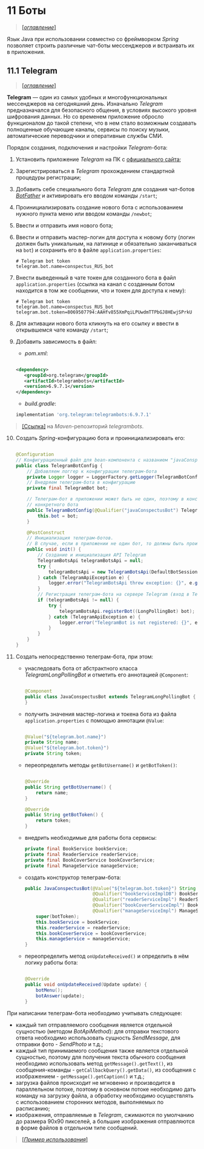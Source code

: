 # 11 Боты

> [[_оглавление_]](../README.md/#11-боты)

Язык Java при использовании совместно со фреймворком _Spring_ позволяет строить различные чат-боты мессенджеров и
встраивать их в приложения.

## 11.1 Telegram

> [[_оглавление_]](../README.md/#111-telegram)

**Telegram** — один из самых удобных и многофункциональных мессенджеров на сегодняшний день. Изначально _Telegram_
предназначался для безопасного общения, в условиях высокого уровня шифрования данных. Но со временем приложение обросло
функционалом до такой степени, что в нем стало возможным создавать полноценные обучающие каналы, сервисы по поиску
музыки, автоматические переводчики и оперативные службы СМИ.

Порядок создания, подключения и настройки _Telegram_-бота:

1. Установить приложение _Telegram_ на ПК с [официального сайта](https://telegram.org/);
2. Зарегистрироваться в _Telegram_ прохождением стандартной процедуры регистрации;
3. Добавить себе специального бота _Telegram_ для создания чат-ботов [_BotFather_](https://t.me/BotFather) и
   активировать его вводом команды `/start`;
4. Проинициализировать создание нового бота с использованием нужного пункта меню или вводом команды `/newbot`;
5. Ввести и отправить имя нового бота;
6. Ввести и отправить мастер-логин для доступа к новому боту (логин должен быть уникальным, на латинице и обязательно
   заканчиваться на `bot`) и сохранить его в файле `application.properties`:

   ```properties
   # Telegram bot token
   telegram.bot.name=conspectus_RUS_bot
   ```

7. Внести выведенный в чате токен для созданного бота в файл `application.properties` (ссылка на канал с созданным ботом
   находится в том же сообщении, что и токен для доступа к нему):

   ```properties
   # Telegram bot token
   telegram.bot.name=conspectus_RUS_bot
   telegram.bot.token=8069507794:AAHfv855XmPqiLPUwdmTTPbGJ8HEwjSPrkU
   ```

8. Для активации нового бота кликнуть на его ссылку и ввести в открывшемся чате команду `/start`;
9. Добавить зависимость в файл:
    - _pom.xml_:

   ```xml
   
   <dependency>
      <groupId>org.telegram</groupId>
      <artifactId>telegrambots</artifactId>
      <version>6.9.7.1</version>
   </dependency>
   ```

    - _build.gradle_:

   ```groovy
   implementation 'org.telegram:telegrambots:6.9.7.1'
   ```

> [[Ссылка]](https://mvnrepository.com/artifact/org.telegram/telegrambots) на _Maven_-репозиторий _telegrambots_.

10. Создать _Spring_-конфигурацию бота и проинициализировать его:

      ```java
      
      @Configuration
      // Конфигурационный файл для bean-компонента с названием "javaConspectusBot" (телеграм-бота)
      public class TelegramBotConfig {
          // Добавляем логгер к конфигурации телеграм-бота
          private Logger logger = LoggerFactory.getLogger(TelegramBotConfig.class);
          // Внедряем телеграм-бота в конфигурацию
          private final TelegramBot bot;
      
          // Телеграм-бот в приложении может быть не один, поэтому в конструкторе необходимо определить наименование
          // конкретного бота
          public TelegramBotConfig(@Qualifier("javaConspectusBot") TelegramBot bot) {
              this.bot = bot;
          }
      
          @PostConstruct
          // Инициализация телеграм-ботов.
          // В случае, если в приложении не один бот, то должны быть проинициализированы все
          public void init() {
              // Создание и инициализация API Telegram
              TelegramBotsApi telegramBotsApi = null;
              try {
                  telegramBotsApi = new TelegramBotsApi(DefaultBotSession.class);
              } catch (TelegramApiException e) {
                  logger.error("TelegramBotsApi threw exception: {}", e.getMessage());
              }
              // Регистрация телеграм-бота на сервере Telegram (вход в Telegram)
              if (telegramBotsApi != null) {
                  try {
                      telegramBotsApi.registerBot((LongPollingBot) bot);
                  } catch (TelegramApiException e) {
                      logger.error("TelegramBot is not registered: {}", e.getMessage());
                  }
              }
          }
      }
      ```

11. Создать непосредственно телеграм-бота, при этом:

    - унаследовать бота от абстрактного класса _TelegramLongPollingBot_ и отметить его аннотацией `@Component`:

       ```java
   
       @Component
       public class JavaConspectusBot extends TelegramLongPollingBot {
       }
       ```

    - получить значения мастер-логина и токена бота из файла `application.properties` с помощью аннотации `@Value`:

       ```java
   
       @Value("${telegram.bot.name}")
       private String name;
       @Value("${telegram.bot.token}")
       private String token;
       ```

    - переопределить методы `getBotUsername()` и `getBotToken()`:

       ```java
   
       @Override
       public String getBotUsername() {
           return name;
       }
   
       @Override
       public String getBotToken() {
           return token;
       }
       ```

    - внедрить необходимые для работы бота сервисы:

        ```java
        private final BookService bookService;
        private final ReaderService readerService;
        private final BookCoverService bookCoverService;
        private final ManageService manageService;
        ```

    - создать конструктор телеграм-бота:

        ```java
        public JavaConspectusBot(@Value("${telegram.bot.token}") String botToken,
                                 @Qualifier("bookServiceImplDB") BookService bookService,
                                 @Qualifier("readerServiceImpl") ReaderService readerService,
                                 @Qualifier("bookCoverServiceImpl") BookCoverService bookCoverService,
                                 @Qualifier("manageServiceImpl") ManageService manageService) {
            super(botToken);
            this.bookService = bookService;
            this.readerService = readerService;
            this.bookCoverService = bookCoverService;
            this.manageService = manageService;
        }
        ```

    - переопределить метод `onUpdateReceived()` и определить в нём логику работы бота:

        ```java
    
        @Override
        public void onUpdateReceived(Update update) {
            botMenu();
            botAnswer(update);
        }
        ```

При написании телеграм-бота необходимо учитывать следующее:

- каждый тип отправляемого сообщения является отдельной сущностью (методом _BotApiMethod_): для отправки текстового
  ответа необходимо использовать сущность _SendMessage_, для отправки фото - _SendPhoto_ и т.д.;
- каждый тип принимаемого сообщения также является отдельной сущностью, поэтому для получения текста обычного сообщения
  необходимо использовать метод `getMessage().getText()`, из сообщения-команды - `getCallbackQuery().getData()`, из
  сообщения с изображением - `getMessage().getCaption()` и т.д.;
- загрузка файлов происходит не мгновенно и производится в параллельном потоке, поэтому в основном потоке необходимо
  дать команду на загрузку файла, а обработку необходимо осуществлять с использованием сторонних методов, выполняемых по
  расписанию;
- изображения, отправляемые в _Telegram_, сжимаются по умолчанию до размера 90х90 пикселей, а большие изображения
  отправляются в форме файлов в отдельном типе сообщений.

> [[_Пример использования_]](/conspect/example_12.md/#пример-1)